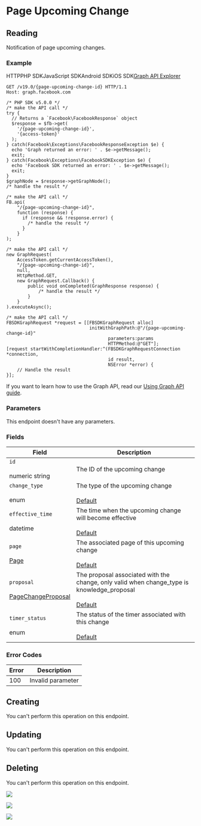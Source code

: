 Page Upcoming Change
====================

Reading
-------

Notification of page upcoming changes.

### Example

HTTPPHP SDKJavaScript SDKAndroid SDKiOS SDK[Graph API Explorer](https://developers.facebook.com/tools/explorer/?method=GET&path=%7Bpage-upcoming-change-id%7D&version=v19.0)

    GET /v19.0/{page-upcoming-change-id} HTTP/1.1
    Host: graph.facebook.com

    /* PHP SDK v5.0.0 */
    /* make the API call */
    try {
      // Returns a `Facebook\FacebookResponse` object
      $response = $fb->get(
        '/{page-upcoming-change-id}',
        '{access-token}'
      );
    } catch(Facebook\Exceptions\FacebookResponseException $e) {
      echo 'Graph returned an error: ' . $e->getMessage();
      exit;
    } catch(Facebook\Exceptions\FacebookSDKException $e) {
      echo 'Facebook SDK returned an error: ' . $e->getMessage();
      exit;
    }
    $graphNode = $response->getGraphNode();
    /* handle the result */

    /* make the API call */
    FB.api(
        "/{page-upcoming-change-id}",
        function (response) {
          if (response && !response.error) {
            /* handle the result */
          }
        }
    );

    /* make the API call */
    new GraphRequest(
        AccessToken.getCurrentAccessToken(),
        "/{page-upcoming-change-id}",
        null,
        HttpMethod.GET,
        new GraphRequest.Callback() {
            public void onCompleted(GraphResponse response) {
                /* handle the result */
            }
        }
    ).executeAsync();

    /* make the API call */
    FBSDKGraphRequest *request = [[FBSDKGraphRequest alloc]
                                   initWithGraphPath:@"/{page-upcoming-change-id}"
                                          parameters:params
                                          HTTPMethod:@"GET"];
    [request startWithCompletionHandler:^(FBSDKGraphRequestConnection *connection,
                                          id result,
                                          NSError *error) {
        // Handle the result
    }];

If you want to learn how to use the Graph API, read our [Using Graph API guide](https://developers.facebook.com/docs/graph-api/using-graph-api/).

### Parameters

This endpoint doesn't have any parameters.

### Fields

| Field | Description |
| --- | --- |
| `id`<br><br>numeric string | The ID of the upcoming change |
| `change_type`<br><br>enum | The type of the upcoming change<br><br>[Default](https://developers.facebook.com/docs/graph-api/using-graph-api/#fields) |
| `effective_time`<br><br>datetime | The time when the upcoming change will become effective<br><br>[Default](https://developers.facebook.com/docs/graph-api/using-graph-api/#fields) |
| `page`<br><br>[Page](https://developers.facebook.com/docs/graph-api/reference/page/) | The associated page of this upcoming change<br><br>[Default](https://developers.facebook.com/docs/graph-api/using-graph-api/#fields) |
| `proposal`<br><br>[PageChangeProposal](https://developers.facebook.com/docs/graph-api/reference/page-change-proposal/) | The proposal associated with the change, only valid when change\_type is knowledge\_proposal<br><br>[Default](https://developers.facebook.com/docs/graph-api/using-graph-api/#fields) |
| `timer_status`<br><br>enum | The status of the timer associated with this change<br><br>[Default](https://developers.facebook.com/docs/graph-api/using-graph-api/#fields) |

### Error Codes

| Error | Description |
| --- | --- |
| 100 | Invalid parameter |

Creating
--------

You can't perform this operation on this endpoint.

Updating
--------

You can't perform this operation on this endpoint.

Deleting
--------

You can't perform this operation on this endpoint.

![](https://www.facebook.com/tr?id=675141479195042&ev=PageView&noscript=1)

![](https://www.facebook.com/tr?id=574561515946252&ev=PageView&noscript=1)

![](https://www.facebook.com/tr?id=1754628768090156&ev=PageView&noscript=1)
